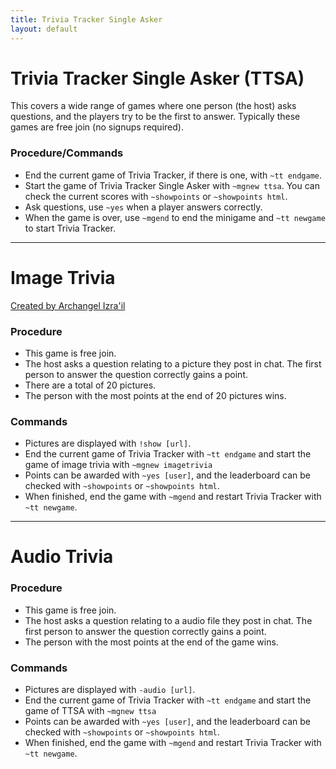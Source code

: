 ```yaml
---
title: Trivia Tracker Single Asker
layout: default
---
```


# Trivia Tracker Single Asker (TTSA) #

This covers a wide range of games where one person (the host) asks questions, and the players try to be the first to answer. Typically these games are free join (no signups required).

### Procedure/Commands

- End the current game of Trivia Tracker, if there is one, with `~tt endgame`.
- Start the game of Trivia Tracker Single Asker with `~mgnew ttsa`. You can check the current scores with `~showpoints` or `~showpoints html`.
- Ask questions, use `~yes` when a player answers correctly.
- When the game is over, use `~mgend` to end the minigame and `~tt newgame` to start Trivia Tracker.

---

# Image Trivia #

[Created by Archangel Izra'il](https://docs.google.com/document/d/1LQWBEFBTn4sZ8S8BqdmAlJMQy6k__dwO20KwHZ5OuP4/edit?usp=sharing)

### Procedure

- This game is free join.
- The host asks a question relating to a picture they post in chat. The first person to answer the question correctly gains a point.
- There are a total of 20 pictures.
- The person with the most points at the end of 20 pictures wins.

### Commands

- Pictures are displayed with `!show [url]`.
- End the current game of Trivia Tracker with `~tt endgame` and start the game of image trivia with `~mgnew imagetrivia`
- Points can be awarded with `~yes [user]`, and the leaderboard can be checked with `~showpoints` or `~showpoints html`.
- When finished, end the game with `~mgend` and restart Trivia Tracker with `~tt newgame`.

---

# Audio Trivia #

### Procedure

- This game is free join.
- The host asks a question relating to a audio file they post in chat. The first person to answer the question correctly gains a point.
- The person with the most points at the end of the game wins.

### Commands

- Pictures are displayed with `-audio [url]`.
- End the current game of Trivia Tracker with `~tt endgame` and start the game of TTSA with `~mgnew ttsa`
- Points can be awarded with `~yes [user]`, and the leaderboard can be checked with `~showpoints` or `~showpoints html`.
- When finished, end the game with `~mgend` and restart Trivia Tracker with `~tt newgame`.
